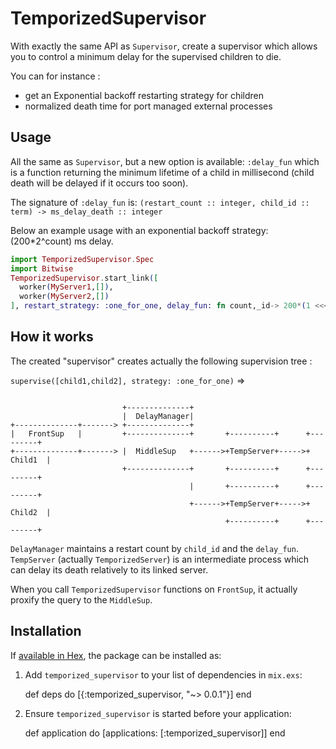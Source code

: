 # TemporizedSupervisor

With exactly the same API as `Supervisor`, create a supervisor which allows you
to control a minimum delay for the supervised children to die.

You can for instance : 

- get an Exponential backoff restarting strategy for children
- normalized death time for port managed external processes 

## Usage

All the same as `Supervisor`, but a new option is available: `:delay_fun` which is a
function returning the minimum lifetime of a child in millisecond (child death will be delayed
if it occurs too soon).

The signature of `:delay_fun` is: `(restart_count :: integer, child_id :: term) -> ms_delay_death :: integer`

Below an example usage with an exponential backoff strategy: (200*2^count) ms delay.

```Elixir
import TemporizedSupervisor.Spec
import Bitwise
TemporizedSupervisor.start_link([
  worker(MyServer1,[]),
  worker(MyServer2,[])
], restart_strategy: :one_for_one, delay_fun: fn count,_id-> 200*(1 <<< count) end)
```

## How it works

The created "supervisor" creates actually the following supervision tree :

`supervise([child1,child2], strategy: :one_for_one)` =>

```

                         +--------------+
                         |  DelayManager|
+--------------+-------> +--------------+
|   FrontSup   |         +--------------+       +----------+      +---------+
+--------------+-------> |  MiddleSup   +------>+TempServer+----->+ Child1  |
                         +--------------+       +----------+      +---------+
                                        |       +----------+      +---------+
                                        +------>+TempServer+----->+ Child2  |
                                                +----------+      +---------+
```

`DelayManager` maintains a restart count by `child_id` and the
`delay_fun`.
`TempServer` (actually `TemporizedServer`) is an intermediate process
which can delay its death relatively to its linked server.

When you call `TemporizedSupervisor` functions on `FrontSup`, it
actually proxify the query to the `MiddleSup`.

## Installation

If [available in Hex](https://hex.pm/docs/publish), the package can be installed as:

  1. Add `temporized_supervisor` to your list of dependencies in `mix.exs`:

        def deps do
          [{:temporized_supervisor, "~> 0.0.1"}]
        end

  2. Ensure `temporized_supervisor` is started before your application:

        def application do
          [applications: [:temporized_supervisor]]
        end

